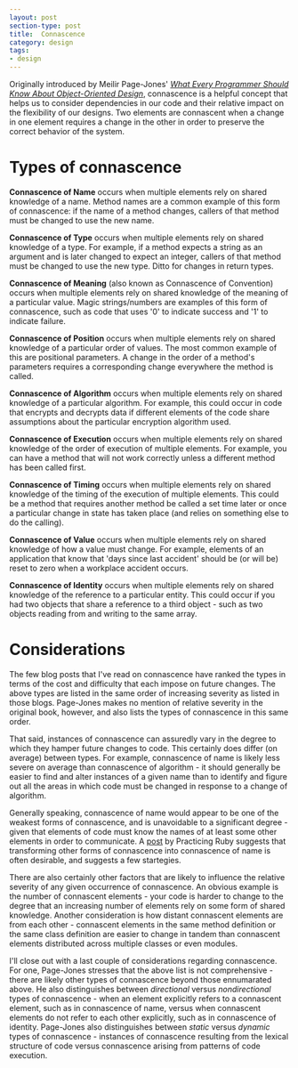 ```yaml
---
layout: post
section-type: post
title:  Connascence
category: design
tags:
- design
---
```

Originally introduced by Meilir Page-Jones' *[What Every Programmer Should Know About Object-Oriented Design](http://www.amazon.com/Every-Programmer-Should-Object-Oriented-Design/dp/0932633315)*, connascence is a helpful concept that helps us to consider dependencies in our code and their relative impact on the flexibility of our designs. Two elements are connascent when a change in one element requires a change in the other in order to preserve the correct behavior of the system.

# Types of connascence

**Connascence of Name** occurs when multiple elements rely on shared knowledge of a name. Method names are a common example of this form of connascence: if the name of a method changes, callers of that method must be changed to use the new name.

**Connascence of Type** occurs when multiple elements rely on shared knowledge of a type. For example, if a method expects a string as an argument and is later changed to expect an integer, callers of that method must be changed to use the new type. Ditto for changes in return types.

**Connascence of Meaning** (also known as Connascence of Convention) occurs when multiple elements rely on shared knowledge of the meaning of a particular value. Magic strings/numbers are examples of this form of connascence, such as code that uses '0' to indicate success and '1' to indicate failure.

**Connascence of Position** occurs when multiple elements rely on shared knowledge of a particular order of values. The most common example of this are positional parameters. A change in the order of a method's parameters requires a corresponding change everywhere the method is called.

**Connascence of Algorithm** occurs when multiple elements rely on shared knowledge of a particular algorithm. For example, this could occur in code that encrypts and decrypts data if different elements of the code share assumptions about the particular encryption algorithm used.

**Connascence of Execution** occurs when multiple elements rely on shared knowledge of the order of execution of multiple elements. For example, you can have a method that will not work correctly unless a different method has been called first.

**Connascence of Timing** occurs when multiple elements rely on shared knowledge of the timing of the execution of multiple elements. This could be a method that requires another method be called a set time later or once a particular change in state has taken place (and relies on something else to do the calling).

**Connascence of Value** occurs when multiple elements rely on shared knowledge of how a value must change. For example, elements of an application that know that 'days since last accident' should be (or will be) reset to zero when a workplace accident occurs.

**Connascence of Identity** occurs when multiple elements rely on shared knowledge of the reference to a particular entity. This could occur if you had two objects that share a reference to a third object - such as two objects reading from and writing to the same array.

# Considerations

The few blog posts that I've read on connascence have ranked the types in terms of the cost and difficulty that each impose on future changes. The above types are listed in the same order of increasing severity as listed in those blogs. Page-Jones makes no mention of relative severity in the original book, however, and also lists the types of connascence in this same order.

That said, instances of connascence can assuredly vary in the degree to which they hamper future changes to code. This certainly does differ (on average) between types. For example, connascence of name is likely less severe on average than connascence of algorithm - it should generally be easier to find and alter instances of a given name than to identify and figure out all the areas in which code must be changed in response to a change of algorithm.

Generally speaking, connascence of name would appear to be one of the weakest forms of connascence, and is unavoidable to a significant degree - given that elements of code must know the names of at least some other elements in order to communicate. A [post](https://practicingruby.com/articles/connascence) by Practicing Ruby suggests that transforming other forms of connascence into connascence of name is often desirable, and suggests a few startegies.

There are also certainly other factors that are likely to influence the relative severity of any given occurrence of connascence. An obvious example is the number of connascent elements - your code is harder to change to the degree that an increasing number of elements rely on some form of shared knowledge. Another consideration is how distant connascent elements are from each other - connascent elements in the same method definition or the same class definition are easier to change in tandem than connascent elements distributed across multiple classes or even modules.

I'll close out with a last couple of considerations regarding connascence. For one, Page-Jones stresses that the above list is not comprehensive - there are likely other types of connascence beyond those ennumarated above. He also distinguishes between *directional* versus *nondirectional* types of connascence - when an element explicitly refers to a connascent element, such as in connascence of name, versus when connascent elements do not refer to each other explicitly, such as in connascence of identity. Page-Jones also distinguishes between *static* versus *dynamic* types of connascence - instances of connascence resulting from the lexical structure of code versus connascence arising from patterns of code execution.

